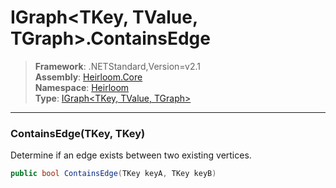 # IGraph\<TKey, TValue, TGraph>.ContainsEdge

> **Framework**: .NETStandard,Version=v2.1  
> **Assembly**: [Heirloom.Core][0]  
> **Namespace**: [Heirloom][0]  
> **Type**: [IGraph\<TKey, TValue, TGraph>][1]

--------------------------------------------------------------------------------

### ContainsEdge(TKey, TKey)

Determine if an edge exists between two existing vertices.

```cs
public bool ContainsEdge(TKey keyA, TKey keyB)
```

[0]: ../Heirloom.Core.md
[1]: Heirloom.IGraph[TKey,TValue,TGraph].md
